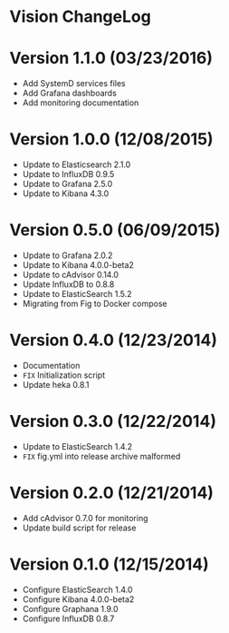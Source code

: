 Vision ChangeLog
================

# Version 1.1.0 (03/23/2016)

- Add SystemD services files
- Add Grafana dashboards
- Add monitoring documentation

# Version 1.0.0 (12/08/2015)

- Update to Elasticsearch 2.1.0
- Update to InfluxDB 0.9.5
- Update to Grafana 2.5.0
- Update to Kibana 4.3.0

# Version 0.5.0 (06/09/2015)

- Update to Grafana 2.0.2
- Update to Kibana 4.0.0-beta2
- Update to cAdvisor 0.14.0
- Update InfluxDB to 0.8.8
- Update to ElasticSearch 1.5.2
- Migrating from Fig to Docker compose

# Version 0.4.0 (12/23/2014)

- Documentation
- ``FIX`` Initialization script
- Update heka 0.8.1

# Version 0.3.0 (12/22/2014)

- Update to ElasticSearch 1.4.2
- `FIX` fig.yml into release archive malformed

# Version 0.2.0 (12/21/2014)

- Add cAdvisor 0.7.0 for monitoring
- Update build script for release

# Version 0.1.0 (12/15/2014)

- Configure ElasticSearch 1.4.0
- Configure Kibana 4.0.0-beta2
- Configure Graphana 1.9.0
- Configure InfluxDB 0.8.7
